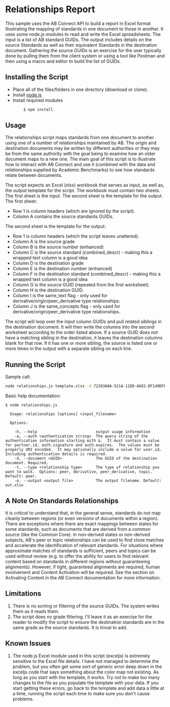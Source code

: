 # Relationships Report
This sample uses the AB Connect API to build a report in Excel format illustrating the mapping of standards in one document to those in another.  It uses some node.js modules to
read and write the Excel spreadsheets.  The input is a list of AB standard GUIDs.  The output includes details on the source Standards as well as their equivalent Standards in the
destination document.  Gathering the source GUIDs is an exercise for the user typically done by pulling them from the client system or using a tool like Postman and then using a
macro and editor to build the list of GUIDs.

## Installing the Script

+ Place all of the files/folders in one directory (download or clone).
+ Install [node.js](https://nodejs.org/en/)
+ Install required modules

```sh
        $ npm install
```
## Usage
The relationships script maps standards from one document to another using one of a number of relationships maintained by AB.  The origin and destination documents may be written by different authorities
or they may be from the same authority with the goal being to examine how an older document maps to a new one.  The main goal of this script is to illustrate how to interact with AB Connect and use it
(combined with the data and relationships supplied by Academic Benchmarks) to see how standards relate between documents.

The script expects an Excel (xlsx) workbook that serves as input, as well as, the output template for the script.
The workbook must contain two sheets.  The first sheet is the input.  The second sheet is the template for the output.
The first sheet:

+ Row 1 is column headers (which are ignored by the script).
+ Column A contains the source standards GUIDs.

The second sheet is the template for the output:

+ Row 1 is column headers (which the script leaves unaltered).
+ Column A is the source grade
+ Column B is the source number (enhanced)
+ Column C is the source standard (combined_descr) - making this a wrapped text column is a good idea
+ Column D is the destination grade
+ Column E is the destination number (enhanced)
+ Column F is the destination standard (combined_descr) - making this a wrapped text column is a good idea
+ Column G is the source GUID (repeated from the first worksheet).
+ Column H is the destination GUID.
+ Column I is the same_text flag - only used for derivative/origin/peer_derivative type relationships.
+ Column J is the same_concepts flag - only used for derivative/origin/peer_derivative type relationships.

The script will loop over the input column GUIDs and pull related siblings in the destination document.  It will then write the columns into the second worksheet according to the order listed above.
If a source GUID does not have a matching sibling in the destination, it leaves the destination columns blank for that row.  If it has one or more sibling, the source is listed one or more times
in the output with a separate sibling on each line.

## Running the Script
Sample call:
```sh
node relationships.js template.xlsx -d 72263A0A-521A-11DD-A682-DF149DFF4B22 -a "&partner.id=devconnect01&&auth.signature=h456vUN1237XTzmm0%2BM1Klsnqu5iYdpLhFxLX6GaKAI4%3D&auth.expires=1482338683"
```
Basic help documentation:
```
$ node relationships.js

  Usage: relationships [options] <input_filename>

  Options:

    -h, --help                          output usage information
    -a, --auth <authentication string>  The query string of the authentication information starting with &.  It must contain a value for partner.id, auth.signature and auth.expires.  The values must be properly URI encoded.  It may optionally include a value for user.id. Including authentication details is required.
    -d, --document <GUID>               The GUID of the destination document. Required.
    -t, --type <relationship type>      The type of relationship you want to walk.  Options: peer, derivative, peer_derivative, topic. Default: peer.
    -o, --output <output file>          The output filename. Default: out.xlsx
```

## A Note On Standards Relationships
It is _critical_ to understand that, in the general sense, standards do not map cleanly between regions (or even versions of documents within a region).  There are exceptions where
there are exact mappings between states for some standards, such as documents that are derived from a common source (like the Common Core).  In non-derived states or non-derived subjects,
AB's peer or topic relationships can be used to find close matches and accelerate the identification of relevant standards.  For situations where approximate matches of standards is
sufficient, peers and topics can be used without review (e.g. to offer the ability for users to find relevant content
based on standards in different regions without guaranteeing alignments).  However, if tight, guaranteed alignments are required, human involvement and Content Activation will be required.  See the
section on Activating Content in the AB Connect documentation for more information.

## Limitations

1. There is no sorting or filtering of the source GUIDs.  The system writes them as it reads them.
2. The script does no grade filtering.  I'll leave it as an exercise for the reader to modify the script to ensure the destination standards are in the same grade as the source standards.  It is trivial to add.

## Known Issues

1. The node.js Excel module used in this script (exceljs) is extremely sensitive to the Excel file details.  I have not managed to determine the problem, but you often get some sort of generic error
deep down in the exceljs code that says something about the color map not existing.  As long as you start with the template, it works.  Try not to make too many changes to the file as you
populate the template with your data. If you start getting these errors, go back to the template and add data a little at a time, running the script each time to make sure you don't cause problems.
